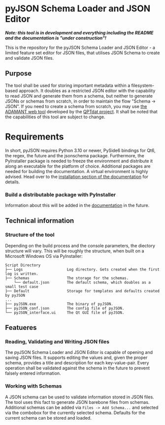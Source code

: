 # pyJSON Schema Loader and JSON Editor

***Note: this tool is in development and everything including the README and the documentation is "under construction"!***

This is the repository for the pyJSON Schema Loader and JSON Editor - a limited feature set editor for JSON files, that utilises JSON Schema to create and validate JSON files.

## Purpose

The tool shall be used for storing important metadata within a filesystem-based approach. It doubles as a restricted JSON editor with the capability to read JSON and generate
them from a schema, but neither to generate JSONs or schemas from scratch, in order to maintain the flow "Schema -> JSON". If you need to create a schema from scratch, you may
use [the ADAMANT web tool](https://plasma-mds.github.io/adamant/) developed by the [QPTdat project](https://www.forschungsdaten.org/index.php/QPTDat). It shall be noted that
the capabilities of this tool are subject to change.

# Requirements

In short, pyJSON requires Python 3.10 or newer, PySide6 bindings for Qt6, the regex, the future and the jsonschema package.
Furthermore, the PyInstaller package is needed to freeze the environment and distribute it along an executable for the platform
of choice. Additional packages are needed for building the documentation. A virtual environment is highly advised.
Head over to the [installation section of the documentation](https://nplathe.github.io/pyJSON-Schema-Loader-and-JSON-Editor/installation.html) for details.

### Build a distributable package with PyInstaller

Information about this will be added in the [documentation](https://nplathe.github.io/pyJSON-Schema-Loader-and-JSON-Editor/index.html) in the future.

## Technical information

### Structure of the tool

Depending on the build process and the console parameters, the diectory structure will vary. This will be roughly the structure, when built on a Microsoft Windows OS via PyInstaller:
```
Script Directory
├── Logs                    Log directory. Gets created when the first log is written.
├── Schemas                 The storage for the schemas.
    └── default.json        The default schema, which doubles as a small test case
├── Default                 Storage for templates and defaults created by pyJSON
...
├── pyJSON.exe              The binary of pyJSON.              
├── pyJSON_conf.json        The config file of pyJSON.
└── pyJSON_interface.ui     The Qt GUI file of pyJSON.
```

## Featueres

### Reading, Validating and Writing JSON files

The pyJSON Schema Loader and JSON Editor is capable of opening and saving JSON files. It supports editing the values and, given the proper schema, provides a title and description for each key-value-pair. Every operation shall be validated against the schema in the future to prevent falsely entered information.

### Working with Schemas

A JSON schema can be used to validate information stored in JSON files. The tool uses this fact to generate JSON barebone files from schemas. Additional schemas can be added via `Files -> Add Schema...` and selected via the combobox for the currently selected schema. Defaults for the current schema can be stored and loaded.
